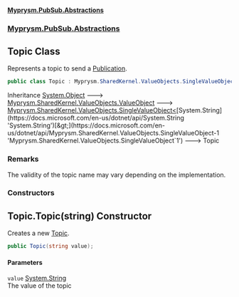 #### [Myprysm.PubSub.Abstractions](index.md 'index')
### [Myprysm.PubSub.Abstractions](index.md#Myprysm_PubSub_Abstractions 'Myprysm.PubSub.Abstractions')
## Topic Class
Represents a topic to send a [Publication](Myprysm_PubSub_Abstractions_Publication.md 'Myprysm.PubSub.Abstractions.Publication').  
```csharp
public class Topic : Myprysm.SharedKernel.ValueObjects.SingleValueObject<string>
```

Inheritance [System.Object](https://docs.microsoft.com/en-us/dotnet/api/System.Object 'System.Object') &#129106; [Myprysm.SharedKernel.ValueObjects.ValueObject](https://docs.microsoft.com/en-us/dotnet/api/Myprysm.SharedKernel.ValueObjects.ValueObject 'Myprysm.SharedKernel.ValueObjects.ValueObject') &#129106; [Myprysm.SharedKernel.ValueObjects.SingleValueObject&lt;](https://docs.microsoft.com/en-us/dotnet/api/Myprysm.SharedKernel.ValueObjects.SingleValueObject-1 'Myprysm.SharedKernel.ValueObjects.SingleValueObject`1')[System.String](https://docs.microsoft.com/en-us/dotnet/api/System.String 'System.String')[&gt;](https://docs.microsoft.com/en-us/dotnet/api/Myprysm.SharedKernel.ValueObjects.SingleValueObject-1 'Myprysm.SharedKernel.ValueObjects.SingleValueObject`1') &#129106; Topic  
### Remarks
The validity of the topic name may vary depending on the implementation.  
### Constructors
<a name='Myprysm_PubSub_Abstractions_Topic_Topic(string)'></a>
## Topic.Topic(string) Constructor
Creates a new [Topic](Myprysm_PubSub_Abstractions_Topic.md 'Myprysm.PubSub.Abstractions.Topic').  
```csharp
public Topic(string value);
```
#### Parameters
<a name='Myprysm_PubSub_Abstractions_Topic_Topic(string)_value'></a>
`value` [System.String](https://docs.microsoft.com/en-us/dotnet/api/System.String 'System.String')  
The value of the topic
  
  
